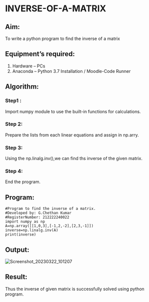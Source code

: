 # INVERSE-OF-A-MATRIX
## Aim:
To write a python program to find the inverse of a matrix
## Equipment’s required:
1. 	Hardware – PCs
2. 	Anaconda – Python 3.7 Installation / Moodle-Code Runner
## Algorithm:
### Step1 : 
Import numpy module to use the built-in functions for calculations.
### Step 2: 
Prepare the lists from each linear equations and assign in np.arry.
### Step 3: 
Using the np.linalg.inv(),we can find ths inverse of the given matrix.
### Step 4:
End the program.

## Program:
```
#Program to find the inverse of a matrix.
#Developed by: G.Chethan Kumar
#RegisterNumber: 212222240022
import numpy as np
A=np.array([[1,0,3],[-1,2,-2],[2,3,-1]])
inverse=np.linalg.inv(A)
print(inverse)
```
## Output:

![Screenshot_20230322_101207](https://user-images.githubusercontent.com/118348224/226804145-41d23488-77e3-4305-8721-022a6430d9bd.png)


## Result:
Thus the inverse of given matrix is successfully solved using python program.

